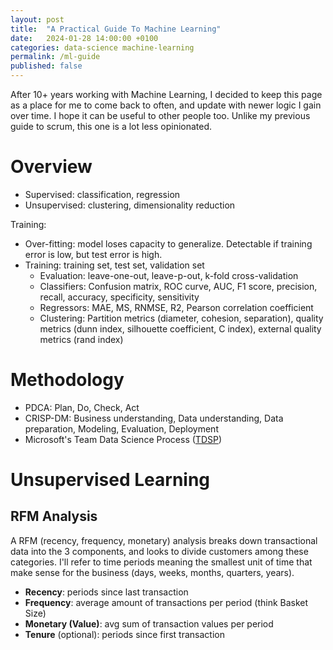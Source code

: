 ```yaml
---
layout: post
title:  "A Practical Guide To Machine Learning"
date:   2024-01-28 14:00:00 +0100
categories: data-science machine-learning
permalink: /ml-guide
published: false
---
```


After 10+ years working with Machine Learning, I decided to keep this page as a place for me to come back to often, and update with newer logic I gain over time. I hope it can be useful to other people too.
Unlike my previous guide to scrum, this one is a lot less opinionated.

# Overview

- Supervised: classification, regression
- Unsupervised: clustering, dimensionality reduction

Training: 
- Over-fitting: model loses capacity to generalize. Detectable if training error is low, but test error is high.
- Training: training set, test set, validation set
  - Evaluation: leave-one-out, leave-p-out, k-fold cross-validation
  - Classifiers: Confusion matrix, ROC curve, AUC, F1 score, precision, recall, accuracy, specificity, sensitivity
  - Regressors: MAE, MS, RNMSE, R2, Pearson correlation coefficient
  - Clustering: Partition metrics (diameter, cohesion, separation), quality metrics (dunn index, silhouette coefficient, C index), external quality metrics (rand index)

# Methodology

- PDCA: Plan, Do, Check, Act
- CRISP-DM: Business understanding, Data understanding, Data preparation, Modeling, Evaluation, Deployment
- Microsoft's Team Data Science Process ([TDSP](https://learn.microsoft.com/en-us/azure/architecture/data-science-process/overview))

# Unsupervised Learning

## RFM Analysis

A RFM (recency, frequency, monetary) analysis breaks down transactional data into the 3 components, and looks to divide customers among these categories. I'll refer to time periods meaning the smallest unit of time that make sense for the business (days, weeks, months, quarters, years).

- **Recency**: periods since last transaction
- **Frequency**: average amount of transactions per period (think Basket Size)
- **Monetary (Value)**: avg sum of transaction values per period
- **Tenure** (optional): periods since first transaction